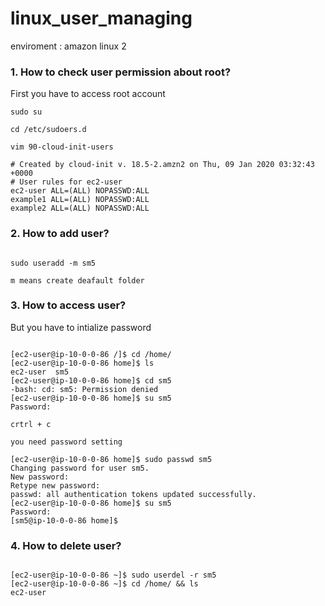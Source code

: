 # linux_user_managing 

enviroment : amazon linux 2

### 1. How to check user permission about root?

First you have to access root account

~~~
sudo su

cd /etc/sudoers.d

vim 90-cloud-init-users

# Created by cloud-init v. 18.5-2.amzn2 on Thu, 09 Jan 2020 03:32:43 +0000
# User rules for ec2-user
ec2-user ALL=(ALL) NOPASSWD:ALL
example1 ALL=(ALL) NOPASSWD:ALL
example2 ALL=(ALL) NOPASSWD:ALL

~~~

### 2. How to add user?

~~~

sudo useradd -m sm5

m means create deafault folder

~~~

### 3. How to access user?

But you have to intialize password

~~~

[ec2-user@ip-10-0-0-86 /]$ cd /home/
[ec2-user@ip-10-0-0-86 home]$ ls
ec2-user  sm5
[ec2-user@ip-10-0-0-86 home]$ cd sm5
-bash: cd: sm5: Permission denied
[ec2-user@ip-10-0-0-86 home]$ su sm5
Password: 

crtrl + c

you need password setting

[ec2-user@ip-10-0-0-86 home]$ sudo passwd sm5
Changing password for user sm5.
New password: 
Retype new password: 
passwd: all authentication tokens updated successfully.
[ec2-user@ip-10-0-0-86 home]$ su sm5
Password: 
[sm5@ip-10-0-0-86 home]$ 

~~~

### 4. How to delete user?

~~~

[ec2-user@ip-10-0-0-86 ~]$ sudo userdel -r sm5
[ec2-user@ip-10-0-0-86 ~]$ cd /home/ && ls
ec2-user

~~~
